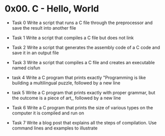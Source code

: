 # 0x00. C - Hello, World

- Task 0
   Write a script that runs a C file through the preprocessor and save the result into another file

- Task 1
   Write a script that compiles a C file but does not link

- Task 2
   Write a script that generates the assembly code of a C code and save it in an output file

- Task 3
   Write a script that compiles a C file and creates an executable named cisfun

- task 4
   Write a C program that prints exactly "Programming is like building a multilingual puzzle, followed by a new line

- task 5
   Write a C program that prints exactly with proper grammar, but the outcome is a piece of art,, followed by a new line

- Task 6
   Write a C program that prints the size of various types on the computer it is compiled and run on

- Task 7
   Write a blog post that explains all the steps of compilation. Use command lines and examples to illustrate
